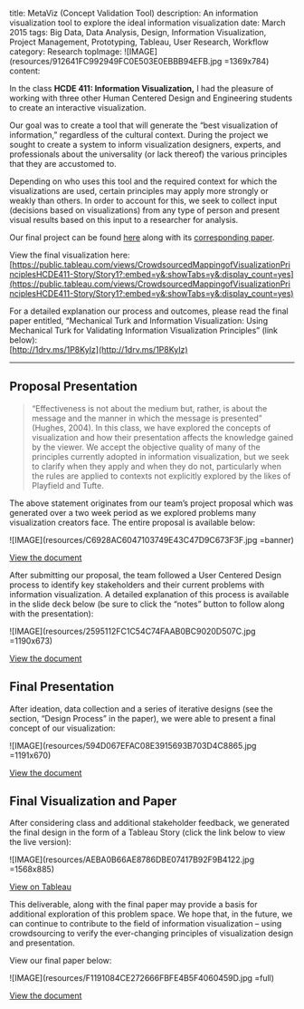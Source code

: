 title: MetaViz (Concept Validation Tool)
description: An information visualization tool to explore the ideal information visualization
date: March 2015
tags: Big Data, Data Analysis, Design, Information Visualization, Project Management, Prototyping, Tableau, User Research, Workflow
category: Research
topImage: ![IMAGE](resources/912641FC992949FC0E503E0EBBB94EFB.jpg =1369x784)
content:

In the class **HCDE 411: Information Visualization,** I had the pleasure of working with three other Human Centered Design and Engineering students to create an interactive visualization.

Our goal was to create a tool that will generate the “best visualization of information,” regardless of the cultural context. During the project we sought to create a system to inform visualization designers, experts, and professionals about the universality (or lack thereof) the various principles that they are accustomed to.

Depending on who uses this tool and the required context for which the visualizations are used, certain principles may apply more strongly or weakly than others. In order to account for this, we seek to collect input (decisions based on visualizations) from any type of person and present visual results based on this input to a researcher for analysis.

Our final project can be found [here](https://public.tableau.com/views/CrowdsourcedMappingofVisualizationPrinciplesHCDE411-Story/Story1?:embed=y&:showTabs=y&:display_count=yes) along with its [corresponding paper](http://1drv.ms/1P8KyIz).

View the final visualization here: [https://public.tableau.com/views/CrowdsourcedMappingofVisualizationPrinciplesHCDE411-Story/Story1?:embed=y&:showTabs=y&:display_count=yes](https://public.tableau.com/views/CrowdsourcedMappingofVisualizationPrinciplesHCDE411-Story/Story1?:embed=y&:showTabs=y&:display_count=yes)

For a detailed explanation our process and outcomes, please read the final paper entitled, “Mechanical Turk and Information Visualization: Using Mechanical Turk for Validating Information Visualization Principles” (link below):  
[http://1drv.ms/1P8KyIz](http://1drv.ms/1P8KyIz)

---

## Proposal Presentation
> “Effectiveness is not about the medium but, rather, is about the message and the manner in which the message is presented” (Hughes, 2004). In this class, we have explored the concepts of visualization and how their presentation affects the knowledge gained by the viewer. We accept the objective quality of many of the principles currently adopted in information visualization, but we seek to clarify when they apply and when they do not, particularly when the rules are applied to contexts not explicitly explored by the likes of Playfield and Tufte.

The above statement originates from our team’s project proposal which was generated over a two week period as we explored problems many visualization creators face. The entire proposal is available below:

![IMAGE](resources/C6928AC6047103749E43C47D9C673F3F.jpg =banner)

[View the document](https://onedrive.live.com/redir?resid=a7dc0acf39d74449%21128495)

After submitting our proposal, the team followed a User Centered Design process to identify key stakeholders and their current problems with information visualization. A detailed explanation of this process is available in the slide deck below (be sure to click the “notes” button to follow along with the presentation):

![IMAGE](resources/2595112FC1C54C74FAAB0BC9020D507C.jpg =1190x673)

[View the document](https://onedrive.live.com/redir?resid=A7DC0ACF39D74449%21128496)

## Final Presentation

After ideation, data collection and a series of iterative designs (see the section, “Design Process” in the paper), we were able to present a final concept of our visualization:

![IMAGE](resources/594D067EFAC08E3915693B703D4C8865.jpg =1191x670)

[View the document](https://onedrive.live.com/view.aspx?cid=A7DC0ACF39D74449&resid=a7dc0acf39d74449%21128497&app=PowerPoint)

## Final Visualization and Paper

After considering class and additional stakeholder feedback, we generated the final design in the form of a Tableau Story (click the link below to view the live version):

![IMAGE](resources/AEBA0B66AE8786DBE07417B92F9B4122.jpg =1568x885)

[View on Tableau](https://public.tableau.com/views/CrowdsourcedMappingofVisualizationPrinciplesHCDE411-Story/Story1?:embed=y&:showTabs=y&:display_count=yes)

This deliverable, along with the final paper may provide a basis for additional exploration of this problem space. We hope that, in the future, we can continue to contribute to the field of information visualization – using crowdsourcing to verify the ever-changing principles of visualization design and presentation.

View our final paper below:

![IMAGE](resources/F1191084CE272666FBFE4B5F4060459D.jpg =full)

[View the document](https://onedrive.live.com/redir?resid=a7dc0acf39d74449%21128492)


